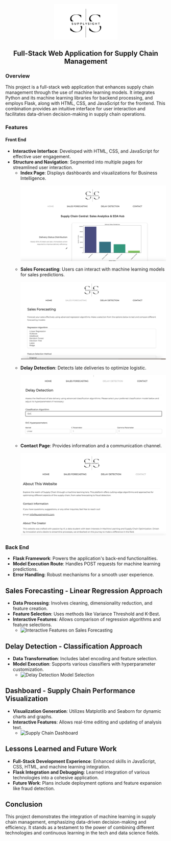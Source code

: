 <p align="center">
    <img src='static/img/logo.png' width=200 class="center">
    <h2 align="center">Full-Stack Web Application for Supply Chain Management</h2>
</p>

### Overview

This project is a full-stack web application that enhances supply chain management through the use of machine learning models. It integrates Python and its machine learning libraries for backend processing, and employs Flask, along with HTML, CSS, and JavaScript for the frontend. This combination provides an intuitive interface for user interaction and facilitates data-driven decision-making in supply chain operations.

### Features

#### Front End

- **Interactive Interface**: Developed with HTML, CSS, and JavaScript for effective user engagement.
- **Structure and Navigation**: Segmented into multiple pages for streamlined user interaction.
  - **Index Page**: Displays dashboards and visualizations for Business Intelligence.
    <p align="center"> <img src='static/img/index_page.png' width=500 class="center"></p>
  - **Sales Forecasting**: Users can interact with machine learning models for sales predictions.
    <p align="center"> <img src='static/img/sales_forecasting_page.png' width=500 class="center"></p>
  - **Delay Detection**: Detects late deliveries to optimize logistic.
    <p align="center"> <img src='static/img/delay_detection_page.png' width=500 class="center"></p>
  - **Contact Page**: Provides information and a communication channel.
    <p align="center"> <img src='static/img/contact_page.png' width=500 class="center"></p>

### Back End

- **Flask Framework**: Powers the application's back-end functionalities.
- **Model Execution Route**: Handles POST requests for machine learning predictions.
- **Error Handling**: Robust mechanisms for a smooth user experience.

## Sales Forecasting - Linear Regression Approach

- **Data Processing**: Involves cleaning, dimensionality reduction, and feature creation.
- **Feature Selection**: Uses methods like Variance Threshold and K-Best.
- **Interactive Features**: Allows comparison of regression algorithms and feature selections.
  - ![Interactive Features on Sales Forecasting](path/to/screenshot)

## Delay Detection - Classification Approach

- **Data Transformation**: Includes label encoding and feature selection.
- **Model Execution**: Supports various classifiers with hyperparameter customization.
  - ![Delay Detection Model Selection](path/to/screenshot)

## Dashboard - Supply Chain Performance Visualization

- **Visualization Generation**: Utilizes Matplotlib and Seaborn for dynamic charts and graphs.
- **Interactive Features**: Allows real-time editing and updating of analysis text.
  - ![Supply Chain Dashboard](path/to/screenshot)

## Lessons Learned and Future Work

- **Full-Stack Development Experience**: Enhanced skills in JavaScript, CSS, HTML, and machine learning integration.
- **Flask Integration and Debugging**: Learned integration of various technologies into a cohesive application.
- **Future Work**: Plans include deployment options and feature expansion like fraud detection.

## Conclusion

This project demonstrates the integration of machine learning in supply chain management, emphasizing data-driven decision-making and efficiency. It stands as a testament to the power of combining different technologies and continuous learning in the tech and data science fields.
